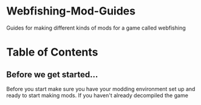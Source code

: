 # Webfishing-Mod-Guides
Guides for making different kinds of mods for a game called webfishing

# Table of Contents

## Before we get started...

Before you start make sure you have your modding environment set up and ready to start making mods. If you haven't already decompiled the game 
